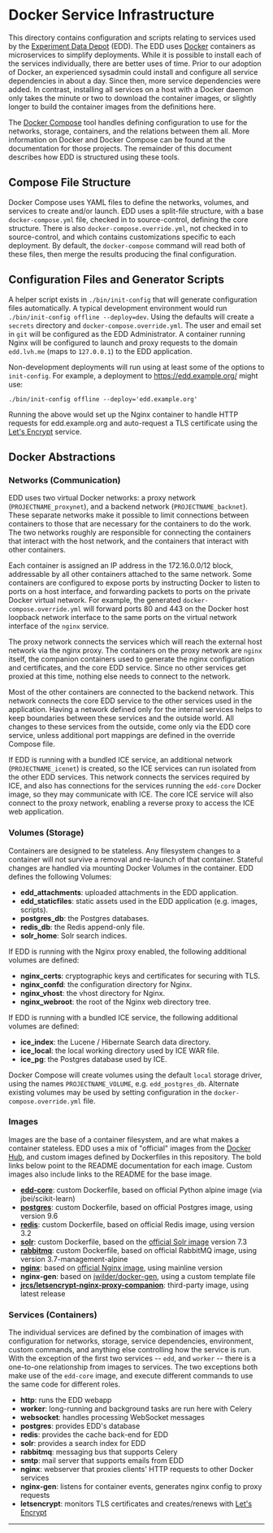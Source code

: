 # Docker Service Infrastructure

This directory contains configuration and scripts relating to services used by the
[Experiment Data Depot][1] (EDD). The EDD uses [Docker][2] containers as microservices to
simplify deployments. While it is possible to install each of the services individually, there
are better uses of time. Prior to our adoption of Docker, an experienced sysadmin could install
and configure all service dependencies in about a day. Since then, more service dependencies were
added. In contrast, installing all services on a host with a Docker daemon only takes the minute
or two to download the container images, or slightly longer to build the container images from
the definitions here.

The [Docker Compose][3] tool handles defining configuration to use for the networks, storage,
containers, and the relations between them all. More information on Docker and Docker Compose can
be found at the documentation for those projects. The remainder of this document describes how
EDD is structured using these tools.

## Compose File Structure

Docker Compose uses YAML files to define the networks, volumes, and services to
create and/or launch. EDD uses a split-file structure, with a base
`docker-compose.yml` file, checked in to source-control, defining the core
structure. There is also `docker-compose.override.yml`, not checked in to
source-control, and which contains customizations specific to each deployment.
By default, the `docker-compose` command will read both of these files, then
merge the results producing the final configuration.

## Configuration Files and Generator Scripts

A helper script exists in `./bin/init-config` that will generate configuration
files automatically. A typical development environment would run
`./bin/init-config offline --deploy=dev`. Using the defaults will create a
`secrets` directory and `docker-compose.override.yml`. The user and email set
in `git` will be configured as the EDD Administrator. A container running Nginx
will be configured to launch and proxy requests to the domain `edd.lvh.me`
(maps to `127.0.0.1`) to the EDD application.

Non-development deployments will run using at least some of the options to
`init-config`. For example, a deployment to https://edd.example.org/ might use:

    ./bin/init-config offline --deploy='edd.example.org'

Running the above would set up the Nginx container to handle HTTP requests
for edd.example.org and auto-request a TLS certificate using the [Let's
Encrypt][18] service.

## Docker Abstractions

### Networks (Communication)

EDD uses two virtual Docker networks: a proxy network (`PROJECTNAME_proxynet`), and a backend
network (`PROJECTNAME_backnet`). These separate networks make it possible to limit connections
between containers to those that are necessary for the containers to do the work. The two networks
roughly are responsible for connecting the containers that interact with the host network, and the
containers that interact with other containers.

Each container is assigned an IP address in the 172.16.0.0/12 block, addressable by all other
containers attached to the same network. Some containers are configured to expose ports by
instructing Docker to listen to ports on a host interface, and forwarding packets to ports on
the private Docker virtual network. For example, the generated `docker-compose.override.yml`
will forward ports 80 and 443 on the Docker host loopback network interface to the same ports on
the virtual network interface of the `nginx` service.

The proxy network connects the services which will reach the external host network via the nginx
proxy. The containers on the proxy network are `nginx` itself, the companion containers used to
generate the nginx configuration and certificates, and the core EDD service. Since no other
services get proxied at this time, nothing else needs to connect to the network.

Most of the other containers are connected to the backend network. This network connects the core
EDD service to the other services used in the application. Having a network defined only for the
internal services helps to keep boundaries between these services and the outside world. All
changes to these services from the outside, come only via the EDD core service, unless additional
port mappings are defined in the override Compose file.

If EDD is running with a bundled ICE service, an additional network (`PROJECTNAME_icenet`) is
created, so the ICE services can run isolated from the other EDD services. This network connects
the services required by ICE, and also has connections for the services running the `edd-core`
Docker image, so they may communicate with ICE. The core ICE service will also connect to the
proxy network, enabling a reverse proxy to access the ICE web application.

### Volumes (Storage)

Containers are designed to be stateless. Any filesystem changes to a container will not survive a
removal and re-launch of that container. Stateful changes are handled via mounting Docker Volumes
in the container. EDD defines the following Volumes:

-   **edd_attachments**: uploaded attachments in the EDD application.
-   **edd_staticfiles**: static assets used in the EDD application (e.g. images, scripts).
-   **postgres_db**: the Postgres databases.
-   **redis_db**: the Redis append-only file.
-   **solr_home**: Solr search indices.

If EDD is running with the Nginx proxy enabled, the following additional volumes are defined:

-   **nginx_certs**: cryptographic keys and certificates for securing with TLS.
-   **nginx_confd**: the configuration directory for Nginx.
-   **nginx_vhost**: the vhost directory for Nginx.
-   **nginx_webroot**: the root of the Nginx web directory tree.

If EDD is running with a bundled ICE service, the following additional volumes are defined:

-   **ice_index**: the Lucene / Hibernate Search data directory.
-   **ice_local**: the local working directory used by ICE WAR file.
-   **ice_pg**: the Postgres database used by ICE.

Docker Compose will create volumes using the default `local` storage driver, using the names
`PROJECTNAME_VOLUME`, e.g. `edd_postgres_db`. Alternate existing volumes may be used by setting
configuration in the `docker-compose.override.yml` file.

### Images

Images are the base of a container filesystem, and are what makes a container stateless. EDD uses
a mix of "official" images from the [Docker Hub][4], and custom images defined by Dockerfiles in
this repository. The bold links below point to the README documentation for each image. Custom
images also include links to the README for the base image.

-   **[edd-core][5]**: custom Dockerfile, based on official Python alpine image
    (via jbei/scikit-learn)
-   **[postgres][7]**: custom Dockerfile, based on official Postgres image, using version 9.6
-   **[redis][8]**: custom Dockerfile, based on official Redis image, using version 3.2
-   **[solr][9]**: custom Dockerfile, based on the [official Solr image][10] version 7.3
-   **[rabbitmq][11]**: custom Dockerfile, based on official RabbitMQ image, using version
    3.7-management-alpine
-   **[nginx][14]**: based on [official Nginx image][15], using mainline version
-   **nginx-gen**: based on [jwilder/docker-gen][16], using a custom template file
-   **[jrcs/letsencrypt-nginx-proxy-companion][17]**: third-party image, using latest release

### Services (Containers)

The individual services are defined by the combination of images with configuration for networks,
storage, service dependencies, environment, custom commands, and anything else controlling how
the service is run. With the exception of the first two services -- `edd`, and `worker` -- there
is a one-to-one relationship from images to services. The two exceptions both make use of the
`edd-core` image, and execute different commands to use the same code for different roles.

-   **http**: runs the EDD webapp
-   **worker**: long-running and background tasks are run here with Celery
-   **websocket**: handles processing WebSocket messages
-   **postgres**: provides EDD's database
-   **redis**: provides the cache back-end for EDD
-   **solr**: provides a search index for EDD
-   **rabbitmq**: messaging bus that supports Celery
-   **smtp**: mail server that supports emails from EDD
-   **nginx**: webserver that proxies clients' HTTP requests to other Docker services
-   **nginx-gen**: listens for container events, generates nginx config to proxy requests
-   **letsencrypt**: monitors TLS certificates and creates/renews with [Let's Encrypt][18]

---

[1]: ../README.md
[2]: https://docker.io
[3]: https://docs.docker.com/compose/overview/
[4]: https://hub.docker.com/explore/
[5]: edd/README.md
[6]: https://hub.docker.com/_/buildpack-deps/
[7]: https://hub.docker.com/_/postgres/
[8]: https://hub.docker.com/_/redis/
[9]: solr/README.md
[10]: https://hub.docker.com/_/solr/
[11]: https://hub.docker.com/_/rabbitmq/
[13]: smtp/README.md
[14]: nginx/README.md
[15]: https://hub.docker.com/_/nginx/
[16]: https://github.com/jwilder/docker-gen
[17]: https://github.com/JrCs/docker-letsencrypt-nginx-proxy-companion
[18]: https://letsencrypt.org
